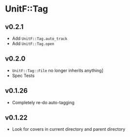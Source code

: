# UnitF::Tag

## v0.2.1
- Add `UnitF::Tag.auto_track`
- Add `UnitF::Tag.open`

## v0.2.0
- `UnitF::Tag::File` no longer inherits anything]
- Spec Tests

## v0.1.26
- Completely re-do auto-tagging

## v0.1.22
- Look for covers in current directory and parent directory

